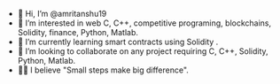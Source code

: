 - 👋 Hi, I’m @amritanshu19
- 👀 I’m interested in web C, C++, competitive programing, blockchains, Solidity, finance, Python, Matlab.
- 🌱 I’m currently learning smart contracts using Solidity .
- 💞️ I’m looking to collaborate on any project requiring C, C++, Solidity, Python, Matlab.
- 🚶‍♂️  I believe "Small steps make big difference".

<!---
amritanshu19/amritanshu19 is a ✨ special ✨ repository because its `README.md` (this file) appears on your GitHub profile.
You can click the Preview link to take a look at your changes.
--->
